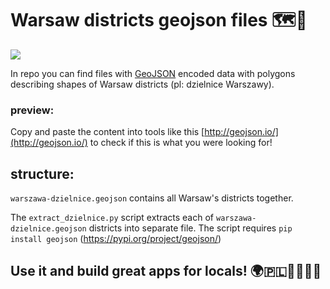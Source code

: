 # Warsaw districts geojson files 🗺🌆

<img src="https://i.imgur.com/cYzDS0E.png" widht="50%">


In repo you can find files with [GeoJSON](https://en.wikipedia.org/wiki/GeoJSON) encoded data with polygons describing shapes of Warsaw districts (pl: dzielnice Warszawy).

### preview:


Copy and paste the content into tools like this [http://geojson.io/](http://geojson.io/) to check if this is what you were looking for!

## structure:

`warszawa-dzielnice.geojson` contains all Warsaw's districts together.

The `extract_dzielnice.py` script extracts each of `warszawa-dzielnice.geojson` districts into separate file.
The script requires `pip install geojson` (https://pypi.org/project/geojson/)


## Use it and build great apps for locals! 🌍🇵🇱👩‍💻👨‍💻



